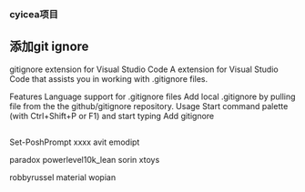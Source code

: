 ### cyicea项目

## 添加git ignore
gitignore extension for Visual Studio Code
A extension for Visual Studio Code that assists you in working with .gitignore files.

Features
Language support for .gitignore files
Add local .gitignore by pulling file from the the github/gitignore repository.
Usage
Start command palette (with Ctrl+Shift+P or F1) and start typing Add gitignore

##
Set-PoshPrompt xxxx
avit
emodipt

paradox
powerlevel10k_lean
sorin
xtoys

robbyrussel
material
wopian